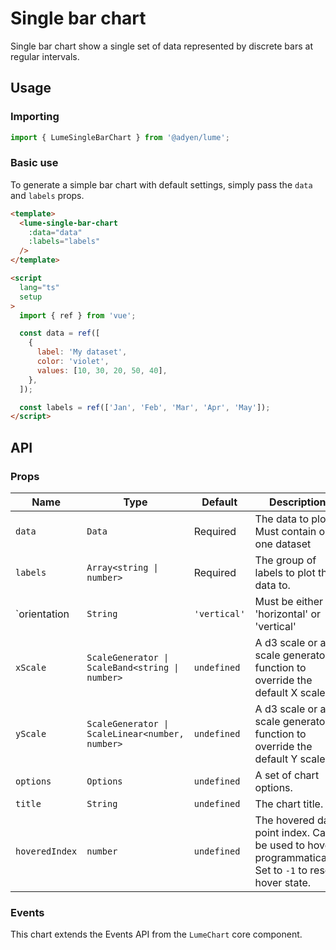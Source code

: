 # Single bar chart

Single bar chart show a single set of data represented by discrete bars at regular intervals.

## Usage

### Importing

```ts
import { LumeSingleBarChart } from '@adyen/lume';
```

### Basic use

To generate a simple bar chart with default settings, simply pass the `data` and `labels` props.

```html
<template>
  <lume-single-bar-chart
    :data="data"
    :labels="labels"
  />
</template>

<script
  lang="ts"
  setup
>
  import { ref } from 'vue';

  const data = ref([
    {
      label: 'My dataset',
      color: 'violet',
      values: [10, 30, 20, 50, 40],
    },
  ]);

  const labels = ref(['Jan', 'Feb', 'Mar', 'Apr', 'May']);
</script>
```

## API

### Props

| Name           | Type                                            | Default      | Description                                                                                            |
| -------------- | ----------------------------------------------- | ------------ | ------------------------------------------------------------------------------------------------------ |
| `data`         | `Data`                                          | Required     | The data to plot. Must contain only one dataset                                                        |
| `labels`       | `Array<string \| number>`                       | Required     | The group of labels to plot the data to.                                                               |
| `orientation   | `String`                                        | `'vertical'` | Must be either 'horizontal' or 'vertical'                                                              |
| `xScale`       | `ScaleGenerator \| ScaleBand<string \| number>` | `undefined`  | A d3 scale or a scale generator function to override the default X scale.                              |
| `yScale`       | `ScaleGenerator \| ScaleLinear<number, number>` | `undefined`  | A d3 scale or a scale generator function to override the default Y scale.                              |
| `options`      | `Options`                                       | `undefined`  | A set of chart options.                                                                                |
| `title`        | `String`                                        | `undefined`  | The chart title.                                                                                       |
| `hoveredIndex` | `number`                                        | `undefined`  | The hovered data point index. Can be used to hover programmatically. Set to `-1` to reset hover state. |

### Events

This chart extends the Events API from the `LumeChart` core component.
